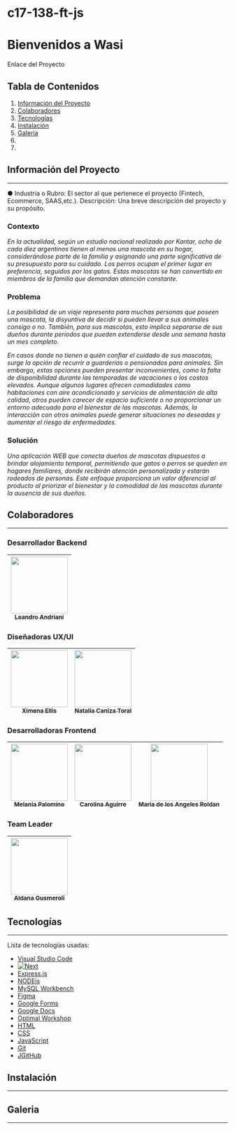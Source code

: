 # c17-138-ft-js


# Bienvenidos a Wasi 

Enlace del Proyecto

## Tabla de Contenidos
1. [Información del Proyecto](#Información-General)
2. [Colaboradores](#Colaboradores)
3. [Tecnologías](#Tecnologías)
4. [Instalación](#Instalación)
5. [Galeria](#Galeria)
6.
7.

## Información del Proyecto 
***
● Industria o Rubro: El sector al que pertenece el proyecto (Fintech, Ecommerce, SAAS,etc.). Descripción: Una breve descripción del proyecto y su propósito.
### Contexto

*En la actualidad, según un estudio nacional realizado por Kantar, ocho de cada diez argentinos tienen al menos una mascota en su hogar, considerándose parte de la familia y asignando una parte significativa de su presupuesto para su cuidado. Los perros ocupan el primer lugar en preferencia, seguidos por los gatos. Estas mascotas se han convertido en miembros de la familia que demandan atención constante.*

### Problema

*La posibilidad de un viaje representa para muchas personas que poseen una mascota, la disyuntiva de decidir si pueden llevar a sus animales consigo o no. También, para sus mascotas, esto implica separarse de sus dueños durante períodos que pueden extenderse desde una semana hasta un mes completo.*

*En casos donde no tienen a quién confiar el cuidado de sus mascotas, surge la opción de recurrir a guarderías o pensionados para animales. Sin embargo, estas opciones pueden presentar inconvenientes, como la falta de disponibilidad durante las temporadas de vacaciones o los costos elevados. Aunque algunos lugares ofrecen comodidades como habitaciones con aire acondicionado y servicios de alimentación de alta calidad, otros pueden carecer de espacio suficiente o no proporcionar un entorno adecuado para el bienestar de las mascotas. Además, la interacción con otros animales puede generar situaciones no deseadas y aumentar el riesgo de enfermedades.*

### Solución

*Una aplicación WEB que conecta dueños de mascotas dispuestos a brindar alojamiento temporal, permitiendo que gatos o perros se queden en hogares familiares, donde recibirán atención personalizada y estarán rodeados de personas. Este enfoque proporciona un valor diferencial al producto al priorizar el bienestar y la comodidad de las mascotas durante la ausencia de sus dueños.*


## Colaboradores
***

### Desarrollador Backend

| [<img src="https://avatars.githubusercontent.com/u/126698066?v=4" width=130><br><sub>Leandro Andriani</sub>](https://www.linkedin.com/in/leandro-jonatan-andriani-07194b238/) |
| :---: |

### Diseñadoras UX/UI

| [<img src="https://avatars.githubusercontent.com/u/137641974?v=4" width=130><br><sub>Ximena Ellis</sub>](https://www.linkedin.com/in/ximenaellis/) | [<img src="https://avatars.githubusercontent.com/u/103214015?v=4" width=130><br><sub>Natalia Caniza Toral</sub>](https://www.linkedin.com/in/naticanizatoral/) |
| :---: | :---: | 

### Desarrolladoras Frontend

| [<img src="https://avatars.githubusercontent.com/u/20302054?v=4" width=130><br><sub>Melania Palomino</sub>](https://www.linkedin.com/in/aniapalominoq/) | [<img src="https://avatars.githubusercontent.com/u/123136200?u=c1a15f8744d28234fcd245ae64746242baebb2ae&v=4" width=130><br><sub>Carolina Aguirre</sub>](https://www.linkedin.com/in/carolina-aguirre-b9546021a/?trk=opento_sprofile_pfeditor) | [<img src="https://avatars.githubusercontent.com/u/108700444?v=4" width=130><br><sub>Maria de los Angeles Roldan</sub>](https://www.linkedin.com/in/mar%C3%ADa-de-los-%C3%A1ngeles-rold%C3%A1n-full-stack/) |
| :---: | :---: | :---: |

### Team Leader 

| [<img src="https://avatars.githubusercontent.com/u/111989915?v=4" width=130><br><sub>Aldana Gusmeroli</sub>](https://www.linkedin.com/in/leandro-jonatan-andriani-07194b238/) |
| :---: |


## Tecnologías
***
Lista de tecnologías usadas:

* [Visual Studio Code](https://example.com) 
* [![Next][Next.js]][Next-url]
* [Express.js](https://example.com)
* [NODEjs](https://example.com)
* [MySQL Workbench](https://example.com)
* [Figma](https://example.com)
* [Google Forms](https://example.com)
* [Google Docs](https://example.com)
* [Optimal Workshop](https://example.com)
* [HTML](https://example.com)
* [CSS](https://example.com)
* [JavaScript](https://example.com)
* [Git ](https://example.com)
* [JGitHub](https://example.com)


[Next.js]: https://img.shields.io/badge/next.js-000000?style=for-the-badge&logo=nextdotjs&logoColor=white
[Next-url]: https://nextjs.org/


## Instalación
***


## Galeria
***